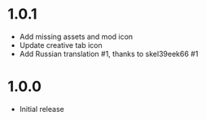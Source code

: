 # 1.0.1

- Add missing assets and mod icon
- Update creative tab icon
- Add Russian translation #1, thanks to skel39eek66 #1

# 1.0.0

- Initial release

#